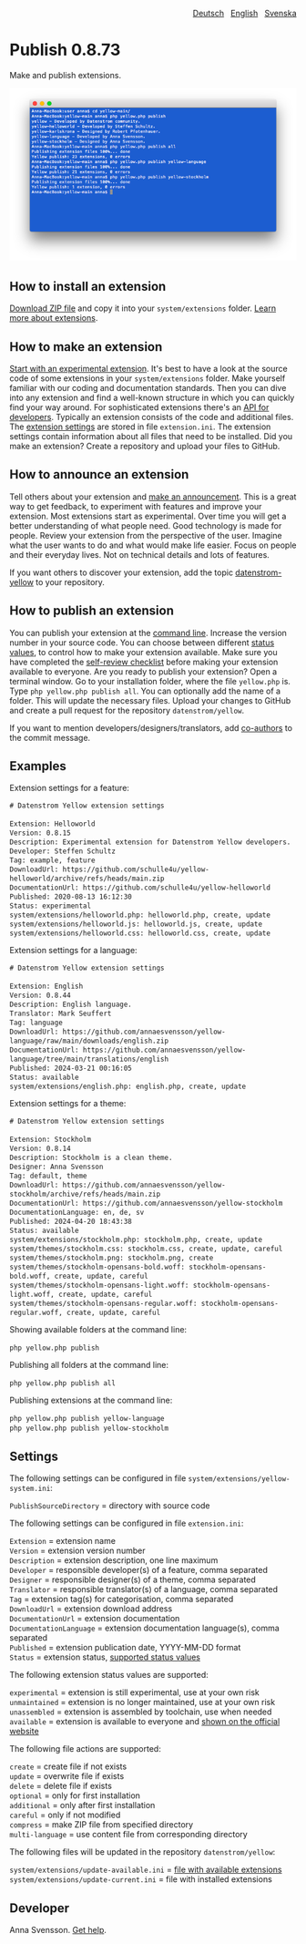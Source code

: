<p align="right"><a href="README-de.md">Deutsch</a> &nbsp; <a href="README.md">English</a> &nbsp; <a href="README-sv.md">Svenska</a></p>

# Publish 0.8.73

Make and publish extensions.

<p align="center"><img src="SCREENSHOT.png" alt="Screenshot"></p>

## How to install an extension

[Download ZIP file](https://github.com/annaesvensson/yellow-publish/archive/refs/heads/main.zip) and copy it into your `system/extensions` folder. [Learn more about extensions](https://github.com/annaesvensson/yellow-update).

## How to make an extension

[Start with an experimental extension](https://github.com/schulle4u/yellow-helloworld). It's best to have a look at the source code of some extensions in your `system/extensions` folder. Make yourself familiar with our coding and documentation standards. Then you can dive into any extension and find a well-known structure in which you can quickly find your way around. For sophisticated extensions there's an [API for developers](https://datenstrom.se/yellow/help/api-for-developers). Typically an extension consists of the code and additional files. The [extension settings](#settings) are stored in file `extension.ini`. The extension settings contain information about all files that need to be installed. Did you make an extension? Create a repository and upload your files to GitHub.

## How to announce an extension

Tell others about your extension and [make an announcement](https://github.com/datenstrom/yellow/discussions/categories/see-what-s-new?discussions_q=sort%3Adate_created+category%3A%22See+what%27s+new%22). This is a great way to get feedback, to experiment with features and improve your extension. Most extensions start as experimental. Over time you will get a better understanding of what people need. Good technology is made for people. Review your extension from the perspective of the user. Imagine what the user wants to do and what would make life easier. Focus on people and their everyday lives. Not on technical details and lots of features.

If you want others to discover your extension, add the topic [datenstrom-yellow](https://github.com/topics/datenstrom-yellow) to your repository.

## How to publish an extension

You can publish your extension at the [command line](https://github.com/annaesvensson/yellow-core). Increase the version number in your source code. You can choose between different [status values](#settings-status), to control how to make your extension available. Make sure you have completed the [self-review checklist](self-review-checklist.md) before making your extension available to everyone. Are you ready to publish your extension? Open a terminal window. Go to your installation folder, where the file `yellow.php` is. Type `php yellow.php publish all`. You can optionally add the name of a folder. This will update the necessary files. Upload your changes to GitHub and create a pull request for the repository `datenstrom/yellow`.

If you want to mention developers/designers/translators, add [co-authors](https://docs.github.com/en/pull-requests/committing-changes-to-your-project/creating-and-editing-commits/creating-a-commit-with-multiple-authors) to the commit message.

## Examples

Extension settings for a feature:

~~~
# Datenstrom Yellow extension settings

Extension: Helloworld
Version: 0.8.15
Description: Experimental extension for Datenstrom Yellow developers.
Developer: Steffen Schultz
Tag: example, feature
DownloadUrl: https://github.com/schulle4u/yellow-helloworld/archive/refs/heads/main.zip
DocumentationUrl: https://github.com/schulle4u/yellow-helloworld
Published: 2020-08-13 16:12:30
Status: experimental
system/extensions/helloworld.php: helloworld.php, create, update
system/extensions/helloworld.js: helloworld.js, create, update
system/extensions/helloworld.css: helloworld.css, create, update
~~~

Extension settings for a language:

~~~
# Datenstrom Yellow extension settings

Extension: English
Version: 0.8.44
Description: English language.
Translator: Mark Seuffert
Tag: language
DownloadUrl: https://github.com/annaesvensson/yellow-language/raw/main/downloads/english.zip
DocumentationUrl: https://github.com/annaesvensson/yellow-language/tree/main/translations/english
Published: 2024-03-21 00:16:05
Status: available
system/extensions/english.php: english.php, create, update
~~~

Extension settings for a theme:

~~~
# Datenstrom Yellow extension settings

Extension: Stockholm
Version: 0.8.14
Description: Stockholm is a clean theme.
Designer: Anna Svensson
Tag: default, theme
DownloadUrl: https://github.com/annaesvensson/yellow-stockholm/archive/refs/heads/main.zip
DocumentationUrl: https://github.com/annaesvensson/yellow-stockholm
DocumentationLanguage: en, de, sv
Published: 2024-04-20 18:43:38
Status: available
system/extensions/stockholm.php: stockholm.php, create, update
system/themes/stockholm.css: stockholm.css, create, update, careful
system/themes/stockholm.png: stockholm.png, create
system/themes/stockholm-opensans-bold.woff: stockholm-opensans-bold.woff, create, update, careful
system/themes/stockholm-opensans-light.woff: stockholm-opensans-light.woff, create, update, careful
system/themes/stockholm-opensans-regular.woff: stockholm-opensans-regular.woff, create, update, careful
~~~

Showing available folders at the command line:

`php yellow.php publish`  

Publishing all folders at the command line:

`php yellow.php publish all`  

Publishing extensions at the command line:

`php yellow.php publish yellow-language`  
`php yellow.php publish yellow-stockholm`  

## Settings

The following settings can be configured in file `system/extensions/yellow-system.ini`:

`PublishSourceDirectory` = directory with source code  

The following settings can be configured in file `extension.ini`:

`Extension` = extension name  
`Version` = extension version number  
`Description` = extension description, one line maximum  
`Developer` = responsible developer(s) of a feature, comma separated  
`Designer` = responsible designer(s) of a theme, comma separated  
`Translator` = responsible translator(s) of a language, comma separated  
`Tag` = extension tag(s) for categorisation, comma separated  
`DownloadUrl` = extension download address  
`DocumentationUrl` = extension documentation  
`DocumentationLanguage` = extension documentation language(s), comma separated  
`Published` = extension publication date, YYYY-MM-DD format  
`Status` = extension status, [supported status values](#settings-status)  

<a id="settings-status"></a>The following extension status values are supported:

`experimental` = extension is still experimental, use at your own risk  
`unmaintained` = extension is no longer maintained, use at your own risk  
`unassembled` = extension is assembled by toolchain, use when needed  
`available` = extension is available to everyone and [shown on the official website](https://datenstrom.se/yellow/extensions/)  

<a id="settings-actions"></a>The following file actions are supported:

`create` = create file if not exists  
`update` = overwrite file if exists  
`delete` = delete file if exists  
`optional` = only for first installation  
`additional` = only after first installation  
`careful` = only if not modified  
`compress` = make ZIP file from specified directory  
`multi-language` = use content file from corresponding directory  

The following files will be updated in the repository `datenstrom/yellow`:

`system/extensions/update-available.ini` = [file with available extensions](https://raw.githubusercontent.com/datenstrom/yellow/main/system/extensions/update-available.ini)  
`system/extensions/update-current.ini` = file with installed extensions  

## Developer

Anna Svensson. [Get help](https://datenstrom.se/yellow/help/).
